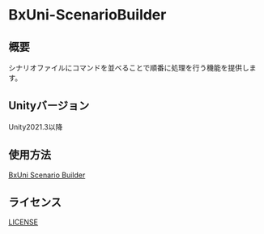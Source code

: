 # BxUni-ScenarioBuilder

## 概要
シナリオファイルにコマンドを並べることで順番に処理を行う機能を提供します。

## Unityバージョン
Unity2021.3以降

## 使用方法
[BxUni Scenario Builder](Packages/BxUni-ScenarioBuilder/Docments~/index.md)

## ライセンス
[LICENSE](Packages/BxUni-ScenarioBuilder/LICENSE.md)
